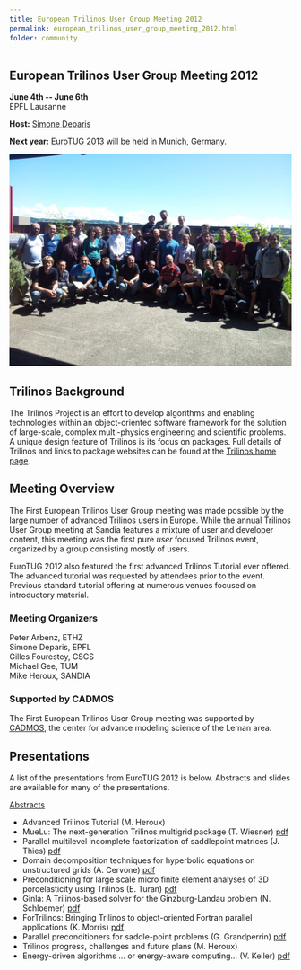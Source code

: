 ```yaml
---
title: European Trilinos User Group Meeting 2012
permalink: european_trilinos_user_group_meeting_2012.html
folder: community
---
```


## European Trilinos User Group Meeting 2012

**June 4th -- June 6th**  
EPFL Lausanne

**Host:** [Simone Deparis](mailto:simone.deparis@epfl.ch)

**Next year:** [EuroTUG 2013](http://trilinos.org/oldsite/events/eurotug_2013/) will be held in Munich, Germany.

![Photo of EuroTUG 2012 participants](images/euroTUG.jpg)

## Trilinos Background

The Trilinos Project is an effort to develop algorithms and enabling technologies within an object-oriented software framework for the solution of large-scale, complex multi-physics engineering and scientific problems. A unique design feature of Trilinos is its focus on packages. Full details of Trilinos and links to package websites can be found at the [Trilinos home page](http://trilinos.github.io).

## Meeting Overview

The First European Trilinos User Group meeting was made possible by the large number of advanced Trilinos users in Europe. While the annual Trilinos User Group meeting at Sandia features a mixture of user and developer content, this meeting was the first pure _user_ focused Trilinos event, organized by a group consisting mostly of users.

EuroTUG 2012 also featured the first advanced Trilinos Tutorial ever offered. The advanced tutorial was requested by attendees prior to the event. Previous standard tutorial offering at numerous venues focused on introductory material.


### Meeting Organizers

Peter Arbenz, ETHZ  
Simone Deparis, EPFL  
Gilles Fourestey, CSCS  
Michael Gee, TUM  
Mike Heroux, SANDIA



### Supported by CADMOS

The First European Trilinos User Group meeting was supported by [CADMOS](http://www.cadmos.org/), the center for advance modeling science of the Leman area.


## Presentations

A list of the presentations from EuroTUG 2012 is below. Abstracts and slides are available for many of the presentations.

[Abstracts](pdfs/euroTUGprogramme.pdf)

*   Advanced Trilinos Tutorial (M. Heroux)
*   MueLu: The next-generation Trilinos multigrid package (T. Wiesner) [pdf](pdfs/wiesner.pdf)
*   Parallel multilevel incomplete factorization of saddlepoint matrices (J. Thies) [pdf](pdfs/thies.pdf)
*   Domain decomposition techniques for hyperbolic equations on unstructured grids (A. Cervone) [pdf](pdfs/cervone-eurotug.pdf)
*   Preconditioning for large scale micro finite element analyses of 3D poroelasticity using Trilinos (E. Turan) [pdf](pdfs/eurotug_2012/presentations/turan_eurotug.pdf)
*   Ginla: A Trilinos-based solver for the Ginzburg-Landau problem (N. Schloemer) [pdf](pdfs/schloemer.pdf)
*   ForTrilinos: Bringing Trilinos to object-oriented Fortran parallel applications (K. Morris) [pdf](pdfs/ForTrilinos_EuroTUG2012_Website.pdf)
*   Parallel preconditioners for saddle-point problems (G. Grandperrin) [pdf](pdfs/grandperrin-eurotug.pdf)
*   Trilinos progress, challenges and future plans (M. Heroux)
*   Energy-driven algorithms … or energy-aware computing… (V. Keller) [pdf](pdfs/kellerGreenIT.pdf)